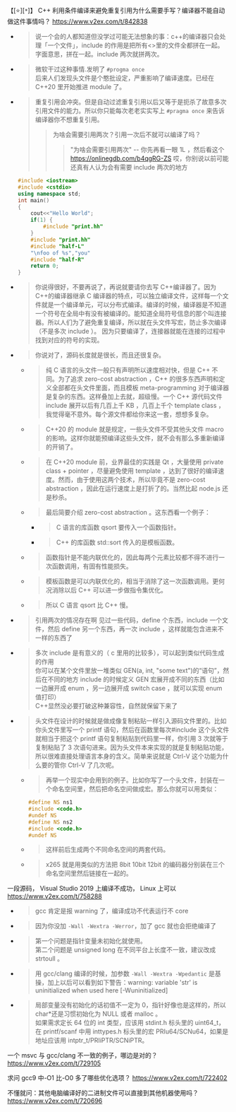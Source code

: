 
【[:star:][`*`]】 C++ 利用条件编译来避免重复引用为什么需要手写？编译器不能自动做这件事情吗？ https://www.v2ex.com/t/842838
- > 说一个会的人都知道但没学过可能无法想象的事：c++的编译器只会处理「一个文件」，include 的作用是把所有<>里的文件全都拼在一起。字面意思，拼在一起。include 两次就拼两次。
- > 微软干过这种事情.发明了 `#progma once` <br> 后来人们发现头文件是个憨批设定，严重影响了编译速度。已经在 C++20 里开始推进 module 了。
- > 重复引用会冲突。但是自动过滤重复引用以后又等于是扼杀了故意多次引用文件的能力。所以你只能每次老老实实写上 `#pragma once` 来告诉编译器你不想重复引用。
  >> 为啥会需要引用两次？引用一次后不就可以编译了吗？
  >>> "为啥会需要引用两次" -- 你先再看一眼 1L ，然后看这个 https://onlinegdb.com/b4qgRG-ZS 哎，你别说以前可能还真有人认为会有需要 include 两次的地方
  ```cpp
  #include <iostream>
  #include <cstdio>
  using namespace std;
  int main()
  {
      cout<<"Hello World";
      if(1) { 
          #include "print.hh" 
      }
      #include "print.hh"
      #include "half-L"
      "\nfoo of %s","you"
      #include "half-R"
      return 0;
  }
  ```
- > 你说得很好，不要再说了，再说就要请你去写 C++编译器了。因为 C++的编译器继承 C 编译器的特点，可以独立编译文件，这样每一个文件就是一个编译单元，可以分布式编译。编译的时候，编译器是不知道一个符号在全局中有没有被编译的。能知道全局符号信息的那个叫连接器。所以人们为了避免重复编译，所以就在头文件写宏，防止多次编译（不是多次 include ）。
因为只要编译了，连接器就能在连接的过程中找到对应的符号的实现。
- > 你说对了，源码长度就是很长，而且还很复杂。
  * > 纯 C 语言的头文件一般只有声明所以速度相对快，但是 C++ 不同。为了追求 zero-cost abstraction ，C++ 的很多东西声明和定义全部都在头文件里面，而且模板 meta-programming 对于编译器是复杂的东西。这样叠加上去就，超级慢。一个 C++ 源代码文件 include 展开以后有几百上千 KB ，几百上千个 template class ，我觉得毫不意外。每个源文件都给你来这一套，想想多复杂。
  * > C++20 的 module 就是规定，一些头文件不受其他头文件 macro 的影响。这样你就能预编译这些头文件，就不会有那么多重新编译的开销了。
  * > 在 C++20 module 前，业界最佳的实践是 Qt ，大量使用 private class + pointer ，尽量避免使用 template ，达到了很好的编译速度。然而，由于使用这两个技术，所以毕竟不是 zero-cost abstraction ，因此在运行速度上是打折了的。当然比起 node.js 还是秒杀。
  * > 最后简要介绍 zero-cost abstraction 。这东西看一个例子：
    + > C 语言的库函数 qsort 要传入一个函数指针。
    + > C++ 的库函数 std::sort 传入的是模板函数。
  * > 函数指针是不能内联优化的，因此每两个元素比较都不得不进行一次函数调用，有固有性能损失。
  * > 模板函数是可以内联优化的，相当于消除了这一次函数调用。更何况消除以后 C++ 可以进一步做指令集优化。
  * > 所以 C 语言 qsort 比 C++ 慢。
- > 引用两次的情况存在啊 见过一些代码，define 个东西，include 一个文件，然后 define 另一个东西，再一次 include ，这样就能包含进来不一样的东西了
- > 多次 include 是有意义的（ c 里用的比较多），可以起到类似代码生成的作用 <br> 你可以在某个文件里放一堆类似 GEN(a, int, "some text")的“语句”，然后在不同的地方 include 的时候定义 GEN 宏展开成不同的东西（比如一边展开成 enum ，另一边展开成 switch case ，就可以实现 enum 值打印） <br> C++显然没必要打破这种兼容性，自然就保留下来了
- > 头文件在设计的时候就是做成像复制粘贴一样引入源码文件里的。比如你头文件里写一个 printf 语句，然后在函数里每次#include 这个头文件就相当于把这个 printf 语句复制粘贴到代码里一样，你引用 3 次就等于复制粘贴了 3 次语句进来。因为头文件本来实现的就是复制粘贴功能，所以很难直接处理语言本身的含义。简单来说就是 Ctrl-V 这个功能为什么要的管你 Ctrl-V 了几次呢。
  * > 再举一个现实中会用到的例子。比如你写了一个头文件，封装在一个命名空间里，然后把命名空间做成宏。那么你就可以用类似：
    ```cpp
    #define NS ns1
    #include <code.h>
    #undef NS
    #define NS ns2
    #include <code.h>
    #undef NS
    ```
  * > 这样前后生成两个不同命名空间的两套代码。
  * > x265 就是用类似的方法把 8bit 10bit 12bit 的编码器分别装在三个命名空间里然后链接在一起的。

一段源码， Visual Studio 2019 上编译不成功， Linux 上可以 https://www.v2ex.com/t/758288
- > gcc 肯定是报 warning 了，编译成功不代表运行不 core
- > 因为你没加 `-Wall -Wextra -Werror`，加了 gcc 就也会拒绝编译了
- > 第一个问题是指针变量未初始化就使用。 <br> 第二个问题是 unsigned long 在不同平台上长度不一致，建议改成 strtoull 。
- > 用 gcc/clang 编译的时候，加参数 `-Wall -Wextra -Wpedantic` 是基操，加上以后可以看到如下警告：warning: variable 'str' is uninitialized when used here [-Wuninitialized]
- > 局部变量没有初始化的话初值不一定为 0，指针好像也是这样的，所以 char*还是习惯初始化为 NULL 或者 malloc 。 <br> 如果需求定长 64 位的 int 类型，应该用 stdint.h 标头里的 uint64_t，在 printf/scanf 中用 inttypes.h 标头里的宏 PRIu64/SCNu64，如果是地址应该用 intptr_t/PRIiPTR/SCNiPTR。

一个 msvc 与 gcc/clang 不一致的例子，哪边是对的？ https://www.v2ex.com/t/729105

求问 gcc9 中-O1 比-O0 多了哪些优化选项？ https://www.v2ex.com/t/722402

不懂就问：其他电脑编译好的二进制文件可以直接到其他机器使用吗？ https://www.v2ex.com/t/720696
